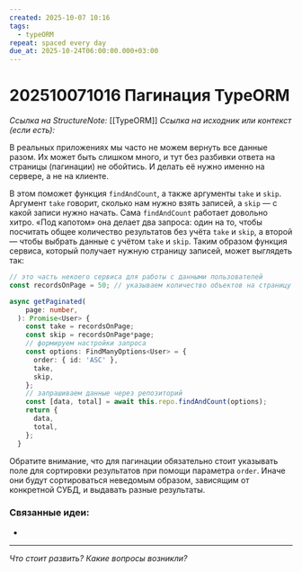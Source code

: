 ```yaml
---
created: 2025-10-07 10:16
tags:
  - typeORM
repeat: spaced every day
due_at: 2025-10-24T06:00:00.000+03:00
---
```

# 202510071016 Пагинация TypeORM

*Ссылка на StructureNote:* [[TypeORM]]
*Ссылка на исходник или контекст (если есть):* 

В реальных приложениях мы часто не можем вернуть все данные разом. Их может быть слишком много, и тут без разбивки ответа на страницы (пагинации) не обойтись. И делать её нужно именно на сервере, а не на клиенте.

В этом поможет функция `findAndCount`, а также аргументы `take` и `skip`. Аргумент `take` говорит, сколько нам нужно взять записей, а `skip` — с какой записи нужно начать. Сама `findAndCount` работает довольно хитро. «Под капотом» она делает два запроса: один на то, чтобы посчитать общее количество результатов без учёта `take` и `skip`, а второй — чтобы выбрать данные с учётом `take` и `skip`. Таким образом функция сервиса, который получает нужную страницу записей, может выглядеть так:

```ts
// это часть некоего сервиса для работы с данными пользователей
const recordsOnPage = 50; // указываем количество объектов на страницу

async getPaginated(
    page: number,
  ): Promise<User> {
    const take = recordsOnPage;
    const skip = recordsOnPage*page;
    // формируем настройки запроса
    const options: FindManyOptions<User> = {
      order: { id: 'ASC' },
      take,
      skip,
    };
    // запрашиваем данные через репозиторий
    const [data, total] = await this.repo.findAndCount(options);
    return {
      data,
      total,
    };
  }
```

Обратите внимание, что для пагинации обязательно стоит указывать поле для сортировки результатов при помощи параметра `order`. Иначе они будут сортироваться неведомым образом, зависящим от конкретной СУБД, и выдавать разные результаты.

### Связанные идеи:

* 
---

*Что стоит развить? Какие вопросы возникли?*
